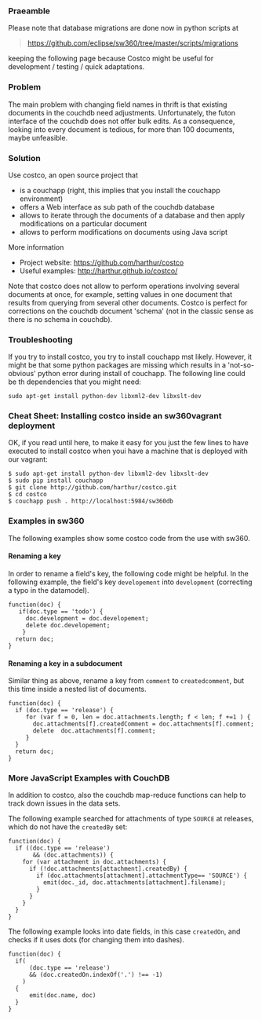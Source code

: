 ### Praeamble

Please note that database migrations are done now in python scripts at

> https://github.com/eclipse/sw360/tree/master/scripts/migrations

keeping the following page because Costco might be useful for development / testing / quick adaptations.

### Problem

The main problem with changing field names in thrift is that existing documents in the couchdb need adjustments. Unfortunately, the futon interface of the couchdb does not offer bulk edits. As a consequence, looking into every document is tedious, for more than 100 documents, maybe unfeasible.

### Solution

Use costco, an open source project that

* is a couchapp (right, this implies that you install the couchapp environment)
* offers a Web interface as sub path of the couchdb database
* allows to iterate through the documents of a database and then apply modifications on a particular document
* allows to perform modifications on documents using Java script

More information

* Project website: https://github.com/harthur/costco
* Useful examples: http://harthur.github.io/costco/

Note that costco does not allow to perform operations involving several documents at once, for example, setting values in one document that results from querying from several other documents. Costco is perfect for corrections on the couchdb document 'schema' (not in the classic sense as there is no schema in couchdb).

### Troubleshooting

If you try to install costco, you try to install couchapp mst likely. However, it might be that some python packages are missing which results in a 'not-so-obvious' python error during install of couchapp. The following line could be th dependencies that you might need:
```
sudo apt-get install python-dev libxml2-dev libxslt-dev
```

### Cheat Sheet: Installing costco inside an sw360vagrant deployment

OK, if you read until here, to make it easy for you just the few lines to have executed to install costco when youi have a machine that is deployed with our vagrant:

```
$ sudo apt-get install python-dev libxml2-dev libxslt-dev
$ sudo pip install couchapp
$ git clone http://github.com/harthur/costco.git
$ cd costco
$ couchapp push . http://localhost:5984/sw360db
```

### Examples in sw360

The following examples show some costco code from the use with sw360.

#### Renaming a key

In order to rename a field's key, the following code might be helpful. In the following example, the field's key ```developement``` into ```development``` (correcting a typo in the datamodel).

```
function(doc) {
   if(doc.type == 'todo') {
     doc.development = doc.developement;
     delete doc.developement;
    }
  return doc;
}
```

#### Renaming a key in a subdocument

Similar thing as above, rename a key from ```comment``` to ```createdcomment```, but this time inside a nested list of documents.

```
function(doc) {
  if (doc.type == 'release') {
     for (var f = 0, len = doc.attachments.length; f < len; f +=1 ) {
       doc.attachments[f].createdComment = doc.attachments[f].comment;
       delete  doc.attachments[f].comment;
     }
  }
  return doc;
}
```

### More JavaScript Examples with CouchDB

In addition to costco, also the couchdb map-reduce functions can help to track down issues in the data sets.

The following example searched for attachments of type `SOURCE` at releases, which do not have the `createdBy` set:

```
function(doc) { 
  if ((doc.type == 'release') 
       && (doc.attachments)) {
    for (var attachment in doc.attachments) {
      if (!doc.attachments[attachment].createdBy) {
        if (doc.attachments[attachment].attachmentType== 'SOURCE') {
          emit(doc._id, doc.attachments[attachment].filename);
        }
      }
    }
  }
}
```

The following example looks into date fields, in this case `createdOn`, and checks if it uses dots (for changing them into dashes).

```
function(doc) {
  if(
      (doc.type == 'release')
      && (doc.createdOn.indexOf('.') !== -1)
    )
  {
      emit(doc.name, doc)
  }
}
```